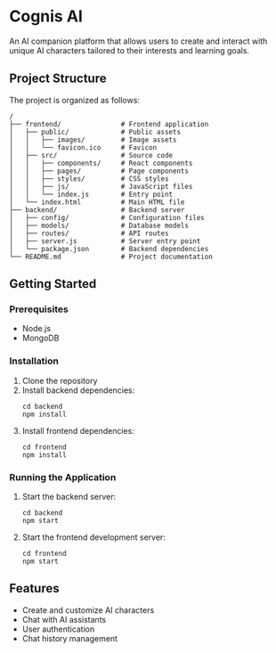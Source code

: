 # Cognis AI

An AI companion platform that allows users to create and interact with unique AI characters tailored to their interests and learning goals.

## Project Structure

The project is organized as follows:

```
/
├── frontend/               # Frontend application
│   ├── public/             # Public assets
│   │   ├── images/         # Image assets
│   │   └── favicon.ico     # Favicon
│   ├── src/                # Source code
│   │   ├── components/     # React components
│   │   ├── pages/          # Page components
│   │   ├── styles/         # CSS styles
│   │   ├── js/             # JavaScript files
│   │   └── index.js        # Entry point
│   └── index.html          # Main HTML file
├── backend/                # Backend server
│   ├── config/             # Configuration files
│   ├── models/             # Database models
│   ├── routes/             # API routes
│   ├── server.js           # Server entry point
│   └── package.json        # Backend dependencies
└── README.md               # Project documentation
```

## Getting Started

### Prerequisites

- Node.js
- MongoDB

### Installation

1. Clone the repository
2. Install backend dependencies:
   ```
   cd backend
   npm install
   ```
3. Install frontend dependencies:
   ```
   cd frontend
   npm install
   ```

### Running the Application

1. Start the backend server:
   ```
   cd backend
   npm start
   ```
2. Start the frontend development server:
   ```
   cd frontend
   npm start
   ```

## Features

- Create and customize AI characters
- Chat with AI assistants
- User authentication
- Chat history management